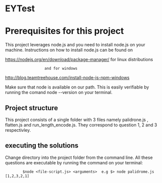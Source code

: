 # EYTest

# Prerequisites for this project

This project leverages node.js and  you need to install node.js on your machine. Instructions on how to install node.js can be found on

https://nodejs.org/en/download/package-manager/ for linux distributions 

                      and for windows
                      
  http://blog.teamtreehouse.com/install-node-js-npm-windows
  
  Make sure that node is available on our path. This is easily verifiable by running the comand  node --version on your terminal.
  

## Project structure
This project consists of a single folder with 3 files namely palidrone.js , flatten.js and run_length_encode.js. They correspond to question 1, 2 and 3 respectivley.

## executing the solutions

Change directory into the project folder from the command line. All these questions are executable by running the command on your terminal: 

            $node <file-script.js> <arguments>  e.g $> node palidrome.js [1,2,3,2,1]
